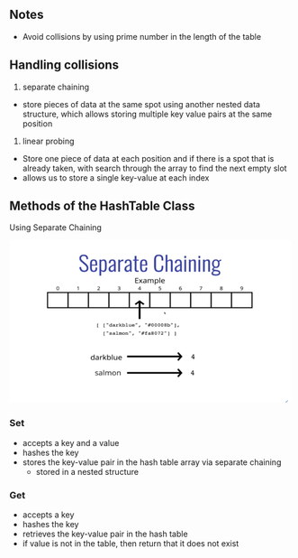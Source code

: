 ## Notes

- Avoid collisions by using prime number in the length of the table

## Handling collisions

1. separate chaining

- store pieces of data at the same spot using another nested data structure, which allows storing multiple key value pairs at the same position

1. linear probing

- Store one piece of data at each position and if there is a spot that is already taken, with search through the array to find the next empty slot
- allows us to store a single key-value at each index

## Methods of the HashTable Class

Using Separate Chaining

![Separate Chaining](./separateChaining.png)

### Set

- accepts a key and a value
- hashes the key
- stores the key-value pair in the hash table array via separate chaining
  - stored in a nested structure

### Get

- accepts a key
- hashes the key
- retrieves the key-value pair in the hash table
- if value is not in the table, then return that it does not exist

